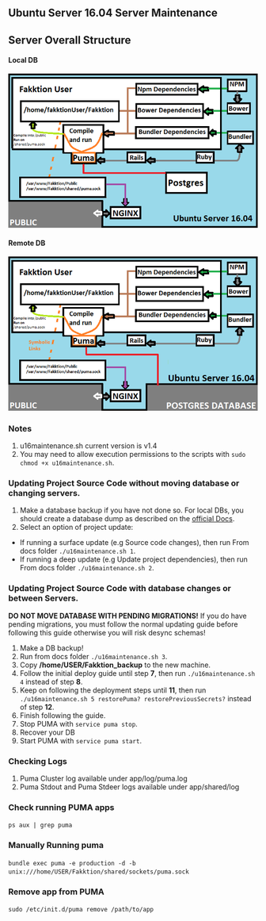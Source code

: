 ## Ubuntu Server 16.04 Server Maintenance

## Server Overall Structure

#### Local DB
![](sources/u16_localdb.png)

#### Remote DB
![](sources/u16_remotedb.png)

### Notes
1. u16maintenance.sh current version is v1.4
2. You may need to allow execution permissions to the scripts with ```sudo chmod +x u16maintenance.sh```.

### Updating Project Source Code without moving database or changing servers.
1. Make a database backup if you have not done so. For local DBs, you should create a database dump as described on the [official Docs](http://www.postgresql.org/docs/9.1/static/backup.html).
2. Select an option of project update:
  - If running a surface update (e.g Source code changes), then run From docs folder ```./u16maintenance.sh 1```.
  - If running a deep update (e.g Update project dependencies), then run From docs folder ```./u16maintenance.sh 2```.

### Updating Project Source Code with database changes or between Servers.

**DO NOT MOVE DATABASE WITH PENDING MIGRATIONS!** If you do have pending migrations, you must follow the normal updating guide before following this guide otherwise you will risk desync schemas!

1. Make a DB backup!
2. Run from docs folder ```./u16maintenance.sh 3```.
3. Copy **/home/USER/Fakktion_backup** to the new machine.
4. Follow the initial deploy guide until step **7**, then run ```./u16maintenance.sh 4``` instead of step **8**.
5. Keep on following the deployment steps until **11**, then run  ```./u16maintenance.sh 5 restorePuma? restorePreviousSecrets?``` instead of step **12**.
6. Finish following the guide.
7. Stop PUMA with ```service puma stop```.
8. Recover your DB
9. Start PUMA with ```service puma start```.

### Checking Logs
1. Puma Cluster log available under app/log/puma.log
2. Puma Stdout and Puma Stdeer logs available under app/shared/log

### Check running PUMA apps
```ps aux | grep puma```

### Manually Running puma
```bundle exec puma -e production -d -b unix:///home/USER/Fakktion/shared/sockets/puma.sock```

### Remove app from PUMA
```sudo /etc/init.d/puma remove /path/to/app```
